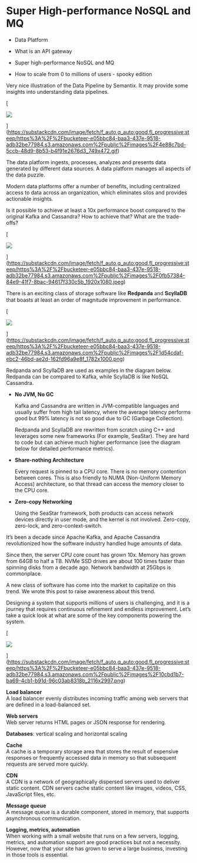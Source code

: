 # Super High-performance NoSQL and MQ

*   Data Platform
    
*   What is an API gateway
    
*   Super high-performance NoSQL and MQ
    
*   How to scale from 0 to millions of users - spooky edition
    



Very nice illustration of the Data Pipeline by Semantix. It may provide some insights into understanding data pipelines.

[

![](assets/https%3A%2F%2Fbucketeer-e05bbc84-baa3-437e-9518-adb32be77984.s3.amazonaws.com%2Fpublic%2Fimages%2F4e.gif)


](https://substackcdn.com/image/fetch/f_auto,q_auto:good,fl_progressive:steep/https%3A%2F%2Fbucketeer-e05bbc84-baa3-437e-9518-adb32be77984.s3.amazonaws.com%2Fpublic%2Fimages%2F4e88c7bd-5ccb-48d9-8b53-b4f91e2676d3_749x472.gif)

The data platform ingests, processes, analyzes and presents data generated by different data sources. A data platform manages all aspects of the data puzzle.

Modern data platforms offer a number of benefits, including centralized access to data across an organization, which eliminates silos and provides actionable insights.

Is it possible to achieve at least a 10x performance boost compared to the original Kafka and Cassandra? How to achieve that? What are the trade-offs?

[

![](assets/https%3A%2F%2Fbucketeer-e05bbc84-baa3-437e-9518-adb32be77984.s3.amazonaws.com%2Fpublic%2Fimages%2F0f.jpg)


](https://substackcdn.com/image/fetch/f_auto,q_auto:good,fl_progressive:steep/https%3A%2F%2Fbucketeer-e05bbc84-baa3-437e-9518-adb32be77984.s3.amazonaws.com%2Fpublic%2Fimages%2F0fb57384-84e9-41f7-8bac-94617f330c5b_1920x1080.jpeg)

There is an exciting class of storage software like 𝐑𝐞𝐝𝐩𝐚𝐧𝐝𝐚 and 𝐒𝐜𝐲𝐥𝐥𝐚𝐃𝐁 that boasts at least an order of magnitude improvement in performance.

[

![](assets/https%3A%2F%2Fbucketeer-e05bbc84-baa3-437e-9518-adb32be77984.s3.amazonaws.com%2Fpublic%2Fimages%2F1d.jpg)


](https://substackcdn.com/image/fetch/f_auto,q_auto:good,fl_progressive:steep/https%3A%2F%2Fbucketeer-e05bbc84-baa3-437e-9518-adb32be77984.s3.amazonaws.com%2Fpublic%2Fimages%2F1d54cdaf-ebc2-46bd-ae2d-162fd96a9e8f_1782x1000.png)

Redpanda and ScyllaDB are used as examples in the diagram below. Redpanda can be compared to Kafka, while ScyllaDB is like NoSQL Cassandra.

*   **No JVM, No GC**
    
    Kafka and Cassandra are written in JVM-compatible languages and usually suffer from high tail latency, where the average latency performs good but 99% latency is not so good due to GC (Garbage Collection).
    
    Redpanda and ScyllaDB are rewritten from scratch using C++ and leverages some new frameworks (For example, SeaStar). They are hard to code but can achieve much higher performance (see the diagram below for detailed performance metrics).
    
*   **Share-nothing Architecture**
    
    Every request is pinned to a CPU core. There is no memory contention between cores. This is also friendly to NUMA (Non-Uniform Memory Access) architecture, so that thread can access the memory closer to the CPU core.
    
*   **Zero-copy Networking**
    
    Using the SeaStar framework, both products can access network devices directly in user mode, and the kernel is not involved. Zero-copy, zero-lock, and zero-context-switch.
    

It’s been a decade since Apache Kafka, and Apache Cassandra revolutionized how the software industry handled huge amounts of data.

Since then, the server CPU core count has grown 10x. Memory has grown from 64GB to half a TB. NVMe SSD drives are about 100 times faster than spinning disks from a decade ago. Network bandwidth at 25Gbps is commonplace.

A new class of software has come into the market to capitalize on this trend. We wrote this post to raise awareness about this trend.

Designing a system that supports millions of users is challenging, and it is a journey that requires continuous refinement and endless improvement. Let’s take a quick look at what are some of the key components powering the system.

[

![](assets/https%3A%2F%2Fbucketeer-e05bbc84-baa3-437e-9518-adb32be77984.s3.amazonaws.com%2Fpublic%2Fimages%2F10.jpg)


](https://substackcdn.com/image/fetch/f_auto,q_auto:good,fl_progressive:steep/https%3A%2F%2Fbucketeer-e05bbc84-baa3-437e-9518-adb32be77984.s3.amazonaws.com%2Fpublic%2Fimages%2F10cbd1b7-ba69-4cb1-b91d-96c03ab8318b_2116x2997.png)

**Load balancer**  
A load balancer evenly distributes incoming traffic among web servers that are defined in a load-balanced set.

**Web servers**  
Web server returns HTML pages or JSON response for rendering.

**Databases**: vertical scaling and horizontal scaling

**Cache**  
A cache is a temporary storage area that stores the result of expensive responses or frequently accessed data in memory so that subsequent requests are served more quickly. 

**CDN**  
A CDN is a network of geographically dispersed servers used to deliver static content. CDN servers cache static content like images, videos, CSS, JavaScript files, etc.

**Message queue**  
A message queue is a durable component, stored in memory, that supports asynchronous communication. 

**Logging, metrics, automation**  
When working with a small website that runs on a few servers, logging, metrics, and automation support are good practices but not a necessity. However, now that your site has grown to serve a large business, investing in those tools is essential.